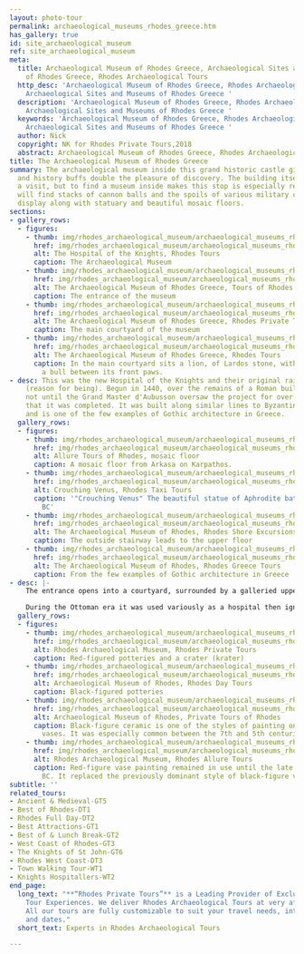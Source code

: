 ```yaml
---
layout: photo-tour
permalink: archaeological_museums_rhodes_greece.htm
has_gallery: true
id: site_archaeological_museum
ref: site_archaeological_museum
meta:
  title: Archaeological Museum of Rhodes Greece, Archaeological Sites and Museums
    of Rhodes Greece, Rhodes Archaeological Tours
  http_desc: 'Archaeological Museum of Rhodes Greece, Rhodes Archaeological Tours,
    Archaeological Sites and Museums of Rhodes Greece '
  description: 'Archaeological Museum of Rhodes Greece, Rhodes Archaeological Tours,
    Archaeological Sites and Museums of Rhodes Greece '
  keywords: 'Archaeological Museum of Rhodes Greece, Rhodes Archaeological Tours,
    Archaeological Sites and Museums of Rhodes Greece '
  author: Nick
  copyright: NK for Rhodes Private Tours,2018
  abstract: Archaeological Museum of Rhodes Greece, Rhodes Archaeological Tours
title: The Archaeological Museum of Rhodes Greece
summary: The archaeological museum inside this grand historic castle gives archaeology
  and history buffs double the pleasure of discovery. The building itself is worth
  a visit, but to find a museum inside makes this stop is especially rewarding. You
  will find stacks of cannon balls and the spoils of various military campaigns on
  display along with statuary and beautiful mosaic floors.
sections:
- gallery_rows:
  - figures:
    - thumb: img/rhodes_archaeological_museum/archaeological_museums_rhodes_greece_1_small.jpg
      href: img/rhodes_archaeological_museum/archaeological_museums_rhodes_greece_1.jpg
      alt: The Hospital of the Knights, Rhodes Tours
      caption: The Archaeological Museum
    - thumb: img/rhodes_archaeological_museum/archaeological_museums_rhodes_greece_2_small.jpg
      href: img/rhodes_archaeological_museum/archaeological_museums_rhodes_greece_2.jpg
      alt: The Archaeological Museum of Rhodes Greece, Tours of Rhodes
      caption: The entrance of the museum
    - thumb: img/rhodes_archaeological_museum/archaeological_museums_rhodes_greece_3_small.jpg
      href: img/rhodes_archaeological_museum/archaeological_museums_rhodes_greece_3.jpg
      alt: The Archaeological Museum of Rhodes Greece, Rhodes Private Tours
      caption: The main courtyard of the museum
    - thumb: img/rhodes_archaeological_museum/archaeological_museums_rhodes_greece_4_small.jpg
      href: img/rhodes_archaeological_museum/archaeological_museums_rhodes_greece_4.jpg
      alt: The Archaeological Museum of Rhodes Greece, Rhodes Tours
      caption: In the main courtyard sits a lion, of Lardos stone, with the head of
        a bull between its front paws.
- desc: This was the new Hospital of the Knights and their original raison d'etre
    (reason for being). Begun in 1440, over the remains of a Roman building, it was
    not until the Grand Master d'Aubusson oversaw the project for over 40 years on
    that it was completed. It was built along similar lines to Byzantine hostelries
    and is one of the few examples of Gothic architecture in Greece.
  gallery_rows:
  - figures:
    - thumb: img/rhodes_archaeological_museum/archaeological_museums_rhodes_greece_5_small.jpg
      href: img/rhodes_archaeological_museum/archaeological_museums_rhodes_greece_5.jpg
      alt: Allure Tours of Rhodes, mosaic floor
      caption: A mosaic floor from Arkasa on Karpathos.
    - thumb: img/rhodes_archaeological_museum/archaeological_museums_rhodes_greece_6_small.jpg
      href: img/rhodes_archaeological_museum/archaeological_museums_rhodes_greece_6.jpg
      alt: Crouching Venus, Rhodes Taxi Tours
      caption: '"Crouching Venus" The beautiful statue of Aphrodite bathing, 1st century
        BC'
    - thumb: img/rhodes_archaeological_museum/archaeological_museums_rhodes_greece_7_small.jpg
      href: img/rhodes_archaeological_museum/archaeological_museums_rhodes_greece_7.jpg
      alt: The Archaeological Museum of Rhodes, Rhodes Shore Excursions
      caption: The outside stairway leads to the upper floor
    - thumb: img/rhodes_archaeological_museum/archaeological_museums_rhodes_greece_8_small.jpg
      href: img/rhodes_archaeological_museum/archaeological_museums_rhodes_greece_8.jpg
      alt: The Archaeological Museum of Rhodes, Rhodes Greece Tours
      caption: From the few examples of Gothic architecture in Greece
- desc: |-
    The entrance opens into a courtyard, surrounded by a galleried upper story accessed by an outside stairway. Stone fragments and stacks of cannonballs, relics from various sieges, lie on the ground.

    During the Ottoman era it was used variously as a hospital then ignobly as a barracks. It was restored by the Italian administration in 1913-18 and later used to house the Rhodes Archaeological Museum.   The Museum contains various collections of archaeological artifacts from various parts of Rhodes and the neighbouring islands.
  gallery_rows:
  - figures:
    - thumb: img/rhodes_archaeological_museum/archaeological_museums_rhodes_greece_9_small.jpg
      href: img/rhodes_archaeological_museum/archaeological_museums_rhodes_greece_9.jpg
      alt: Rhodes Archaeological Museum, Rhodes Private Tours
      caption: Red-figured potteries and a crater (krater)
    - thumb: img/rhodes_archaeological_museum/archaeological_museums_rhodes_greece_10_small.jpg
      href: img/rhodes_archaeological_museum/archaeological_museums_rhodes_greece_10.jpg
      alt: Archaeological Museum of Rhodes, Rhodes Day Tours
      caption: Black-figured potteries
    - thumb: img/rhodes_archaeological_museum/archaeological_museums_rhodes_greece_11_small.jpg
      href: img/rhodes_archaeological_museum/archaeological_museums_rhodes_greece_11.jpg
      alt: Archaeological Museum of Rhodes, Private Tours of Rhodes
      caption: Black-figure ceramic is one of the styles of painting on antique Greek
        vases. It was especially common between the 7th and 5th centuries BC
    - thumb: img/rhodes_archaeological_museum/archaeological_museums_rhodes_greece_12_small.jpg
      href: img/rhodes_archaeological_museum/archaeological_museums_rhodes_greece_12.jpg
      alt: Rhodes Archaeological Museum, Rhodes Allure Tours
      caption: Red-figure vase painting remained in use until the late 3rd century
        BC. It replaced the previously dominant style of black-figure vase painting
subtitle: ''
related_tours:
- Ancient & Medieval-GT5
- Best of Rhodes-DT1
- Rhodes Full Day-DT2
- Best Attractions-GT1
- Best of & Lunch Break-GT2
- West Coast of Rhodes-GT3
- The Knights of St John-GT6
- Rhodes West Coast-DT3
- Town Walking Tour-WT1
- Knights Hospitallers-WT2
end_page:
  long_text: "**“Rhodes Private Tours”** is a Leading Provider of Exclusive and Personalized
    Tour Experiences. We deliver Rhodes Archaeological Tours at very affordable rates.
    All our tours are fully customizable to suit your travel needs, interests, schedules,
    and dates."
  short_text: Experts in Rhodes Archaeological Tours

---
```

